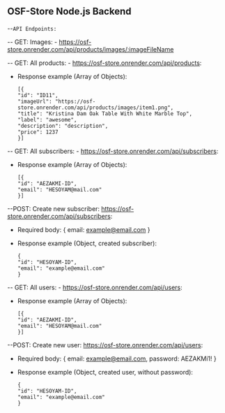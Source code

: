 ## OSF-Store Node.js Backend

--`API Endpoints:`

-- GET: Images: - https://osf-store.onrender.com/api/products/images/:imageFileName

-- GET: All products: - https://osf-store.onrender.com/api/products:

- Response example (Array of Objects):

      [{
      "id": "ID11",
      "imageUrl": "https://osf-store.onrender.com/api/products/images/item1.png",
      "title": "Kristina Dam Oak Table With White Marble Top",
      "label": "awesome",
      "description": "description",
      "price": 1237
      }]

-- GET: All subscribers: - https://osf-store.onrender.com/api/subscribers:

- Response example (Array of Objects):

      [{
      "id": "AEZAKMI-ID",
      "email": "HESOYAM@mail.com"
      }]

--POST: Create new subscriber: https://osf-store.onrender.com/api/subscribers:

- Required body: { email: example@email.com }
- Response example (Object, created subscriber):

      {
      "id": "HESOYAM-ID",
      "email": "example@email.com"
      }

-- GET: All users: - https://osf-store.onrender.com/api/users:

- Response example (Array of Objects):

      [{
      "id": "AEZAKMI-ID",
      "email": "HESOYAM@mail.com"
      }]

--POST: Create new user: https://osf-store.onrender.com/api/users:

- Required body: { email: example@email.com, password: AEZAKMi1! }
- Response example (Object, created user, without password):

      {
      "id": "HESOYAM-ID",
      "email": "example@email.com"
      }
